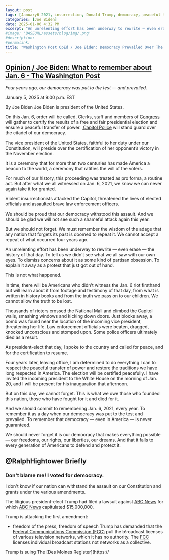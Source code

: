 ```yaml
---
layout: post
tags: [January6 2021, insurrection, Donald Trump, democracy, peaceful transfer of power, politics]
categories: [Joe Biden]
date: 2025-01-06 4:32 PM
excerpt: "An unrelenting effort has been underway to rewrite — even erase — the history of that day. To tell us we didn’t see what we all saw with our own eyes. To dismiss concerns about it as some kind of partisan obsession. To explain it away as a protest that just got out of hand."
#image: 'BASEURL/assets/blog/img/.png'
#description:
#permalink:
title: "Washington Post OpEd / Joe Biden: Democracy Prevailed Over The January 6, 2021 Insurrectionists"
---
```



## [Opinion / Joe Biden: What to remember about Jan. 6 - The Washington Post](https://www.washingtonpost.com/opinions/2025/01/05/president-biden-jan-6-democracy/)

*Four years ago, our democracy was put to the test — and prevailed.*

January 5, 2025 at 9:00 p.m. EST

By Joe Biden
Joe Biden is president of the United States.

On this Jan. 6, order will be called. Clerks, staff and members of [Congress](https://www.congress.gov/) will gather to certify the results of a free and fair presidential election and ensure a peaceful transfer of power. ,[Capitol Police](https://www.uscp.gov/) will stand guard over the citadel of our democracy.

The vice president of the United States, faithful to her duty under our Constitution, will preside over the certification of her opponent’s victory in the November election.

It is a ceremony that for more than two centuries has made America a beacon to the world, a ceremony that ratifies the will of the voters.

For much of our history, this proceeding was treated as pro forma, a routine act. But after what we all witnessed on Jan. 6, 2021, we know we can never again take it for granted.

Violent insurrectionists attacked the Capitol, threatened the lives of elected officials and assaulted brave law enforcement officers.

We should be proud that our democracy withstood this assault. And we should be glad we will not see such a shameful attack again this year.

But we should not forget. We must remember the wisdom of the adage that any nation that forgets its past is doomed to repeat it. We cannot accept a repeat of what occurred four years ago.

An unrelenting effort has been underway to rewrite — even erase — the history of that day. To tell us we didn’t see what we all saw with our own eyes. To dismiss concerns about it as some kind of partisan obsession. To explain it away as a protest that just got out of hand.

This is not what happened.

In time, there will be Americans who didn’t witness the Jan. 6 riot firsthand but will learn about it from footage and testimony of that day, from what is written in history books and from the truth we pass on to our children. We cannot allow the truth to be lost.

Thousands of rioters crossed the National Mall and climbed the Capitol walls, smashing windows and kicking down doors. Just blocks away, a bomb was found near the location of the incoming vice president, threatening her life. Law enforcement officials were beaten, dragged, knocked unconscious and stomped upon. Some police officers ultimately died as a result.

As president-elect that day, I spoke to the country and called for peace, and for the certification to resume.

Four years later, leaving office, I am determined to do everything I can to respect the peaceful transfer of power and restore the traditions we have long respected in America. The election will be certified peacefully. I have invited the incoming president to the White House on the morning of Jan. 20, and I will be present for his inauguration that afternoon.

But on this day, we cannot forget. This is what we owe those who founded this nation, those who have fought for it and died for it.

And we should commit to remembering Jan. 6, 2021, every year. To remember it as a day when our democracy was put to the test and prevailed. To remember that democracy — even in America — is never guaranteed.

We should never forget it is our democracy that makes everything possible — our freedoms, our rights, our liberties, our dreams. And that it falls to every generation of Americans to defend and protect it.

## @RalphHightower Briefly 

### Don't blame me! I voted for democracy. 

I don't know if our nation can withstand the assault on our Constitution and grants under the various amendments.

The litigious president-elect Trump had filed a lawsuit against [ABC News](https://abcnews.go.com/) for which [ABC News](https://abcnews.go.com/) capitulated $15,000,000.

Trump is attacking the first amendment:
- freedom of the press, freedom of speech 
Trump has demanded that the [Federal Communications Commission (FCC)](https://www.fcc.gov/) pull the b!roadcast licenses of various television networks, which it has no authority. The [FCC](https://www.fcc.gov/) licenses individual broadcast stations not networks as a collective.

Trump is suing The [Des Moines Register](https://

